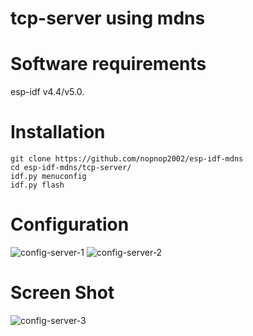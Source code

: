# tcp-server using mdns

# Software requirements
esp-idf v4.4/v5.0.   

# Installation
```
git clone https://github.com/nopnop2002/esp-idf-mdns
cd esp-idf-mdns/tcp-server/
idf.py menuconfig
idf.py flash
```

# Configuration
![config-server-1](https://user-images.githubusercontent.com/6020549/182547706-f808c931-9538-4585-a7b1-d5fb6a4e42f1.jpg)
![config-server-2](https://user-images.githubusercontent.com/6020549/182547709-2d5af7e6-ba5a-4711-86d0-70123aa77d2a.jpg)

# Screen Shot
![config-server-3](https://user-images.githubusercontent.com/6020549/182547710-158955de-a87e-4a76-9ac7-ef14ee2f8dba.jpg)

